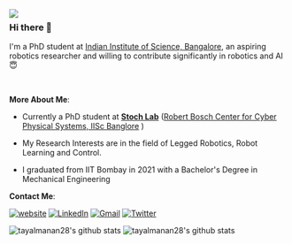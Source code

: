 
<img align="left" src="https://github.com/tayalmanan28/tayalmanan28/blob/main/robo.gif"> 

### Hi there 👋

I'm a PhD student at [Indian Institute of Science, Bangalore](http://iisc.ac.in/), an aspiring robotics researcher and willing to contribute significantly in robotics and AI :innocent:

<br>

**More About Me**:

- Currently a PhD student at [**Stoch Lab**](https://stochlab.github.io/) ([Robert Bosch Center for Cyber Physical Systems, IISc Banglore](https://cps.iisc.ac.in/) )  
-  My Research Interests are in the field of Legged Robotics, Robot Learning and Control.

- I graduated from IIT Bombay in 2021  with a Bachelor's Degree in Mechanical Engineering

**Contact Me**:

[![website](https://www.kindpng.com/imgv/hhbJJiR_world-wide-web-icon-website-logo-vector-free/)](https://tayalmanan28.github.io)
[![LinkedIn](https://img.shields.io/badge/LinkedIn-blue?style=for-the-badge&logo=Linkedin&logoColor=white)](https://www.linkedin.com/in/manan-tayal/)
[![Gmail](https://img.shields.io/badge/Gmail-red?style=for-the-badge&logo=gmail&logoColor=white)](mailto:manantayal@iisc.ac.in)
[![Twitter](https://img.shields.io/badge/Twitter-blue?style=for-the-badge&logo=twitter&logoColor=white)](https://twitter.com/tayalmanan28)


![tayalmanan28's github stats](https://github-readme-stats.vercel.app/api?username=tayalmanan28&show_icons=true)
![tayalmanan28's github stats](https://github-readme-stats.vercel.app/api/top-langs/?username=tayalmanan28&layout=compact)

<!---
tayalmanan28/tayalmanan28 is a ✨ special ✨ repository because its `README.md` (this file) appears on your GitHub profile.
You can click the Preview link to take a look at your changes.
--->

